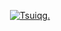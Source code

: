 <p align="center">
  <a href="https://tsuiqg.me" rel="nofollow" target="_blank">
    <picture style="width: 100%; height: auto;">
      <source media="(prefers-color-scheme: dark)" srcset="https://raw.githubusercontents.com/cuiqg/art/main/img/ogp@dark.svg">
      <source media="(prefers-color-scheme: light)" srcset="https://raw.githubusercontents.com/cuiqg/art/main/img/ogp.svg">
      <img alt="Tsuiqg." src="https://raw.githubusercontents.com/cuiqg/art/main/img/ogp.svg">
    </picture>
  </a>
</p>
